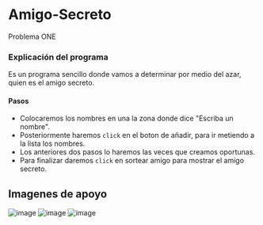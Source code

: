 # Amigo-Secreto
Problema ONE

### Explicación del programa 
Es un programa sencillo donde vamos a determinar por medio del azar, quien es el amigo secreto.

#### **Pasos**
- Colocaremos los nombres en una la zona donde dice "Escriba un nombre".
- Posteriormente haremos `click` en el boton de añadir, para ir metiendo a la lista los nombres.
- Los anteriores dos pasos lo haremos las veces que creamos oportunas.
- Para finalizar daremos `click` en sortear amigo para mostrar el amigo secreto.

## Imagenes de apoyo 
![image](https://github.com/user-attachments/assets/9579184c-5d77-4210-99f9-e0b9c615c29a)
![image](https://github.com/user-attachments/assets/47729c78-873d-47d2-9926-2ea3af868fb8)
![image](https://github.com/user-attachments/assets/5fc935c5-a8ae-42a9-b95f-3fd4e898e0e5)
